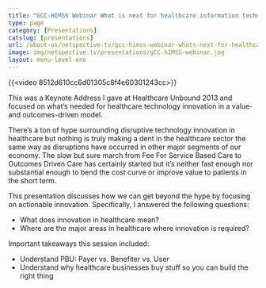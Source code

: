 ```yaml
---
title: "GCC-HIMSS Webinar What is next for healthcare information technology innovation?"
type: page
category: [Presentations]
catslug: [presentations]
url: /about-us/netspective-tv/gcc-himss-webinar-whats-next-for-healthcare-information-technology-innovation/
image: img/netspective.tv/presentations/gCC-hIMSS-webinar.jpg
layout: menu-level-one
---
```


{{<video 8512d610cc6d01305c8f4e60301243cc>}}

This was a Keynote Address I gave at Healthcare Unbound 2013 and focused on what’s needed for healthcare technology innovation in a value- and outcomes-driven model.

There’s a ton of hype surrounding disruptive technology innovation in healthcare but nothing is truly making a dent in the healthcare sector the same way as disruptions have occurred in other major segments of our economy. The slow but sure march from Fee For Service Based Care to Outcomes Driven Care has certainly started but it’s neither fast enough nor substantial enough to bend the cost curve or improve value to patients in the short term.

This presentation discusses how we can get beyond the hype by focusing on actionable innovation. Specifically, I answered the following questions:

* What does innovation in healthcare mean?
* Where are the major areas in healthcare where innovation is required?

Important takeaways this session included:
* Understand PBU: Payer vs. Benefiter vs. User
* Understand why healthcare businesses buy stuff so you can build the right thing